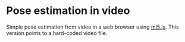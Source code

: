 # Pose estimation in video

Simple pose estimation from video in a web browser using <a href="https://ml5js.org/">ml5.js</a>. This version points to a hard-coded video file.
